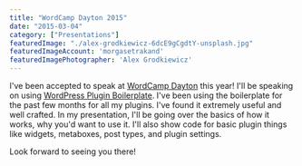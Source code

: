 ```yaml
---
title: "WordCamp Dayton 2015"
date: "2015-03-04"
category: ["Presentations"]
featuredImage: "./alex-grodkiewicz-6dcE9gCgdtY-unsplash.jpg"
featuredImageAccount: 'morgasetrakand'
featuredImagePhotographer: 'Alex Grodkiewicz'
---
```


I've been accepted to speak at [WordCamp Dayton](https://dayton.wordcamp.org/2015/) this year! I'll be speaking on using [WordPress Plugin Boilerplate](https://wppb.me). I've been using the boilerplate for the past few months for all my plugins. I've found it extremely useful and well crafted. In my presentation, I'll be going over the basics of how it works, why you'd want to use it. I'll also show code for basic plugin things like widgets, metaboxes, post types, and plugin settings.

Look forward to seeing you there!
